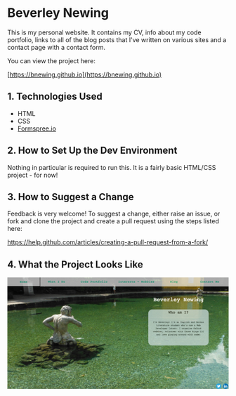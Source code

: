 # Beverley Newing

This is my personal website. It contains my CV, info about my code portfolio, links to all of the blog posts that I've written on various sites and a contact page with a contact form.

You can view the project here:

[https://bnewing.github.io](https://bnewing.github.io)

## 1. Technologies Used

- HTML
- CSS
- [Formspree.io](https://formspree.io/)

## 2. How to Set Up the Dev Environment

Nothing in particular is required to run this. It is a fairly basic HTML/CSS project - for now!

## 3. How to Suggest a Change

Feedback is very welcome! To suggest a change, either raise an issue, or fork and clone the project and create a pull request using the steps listed here:

https://help.github.com/articles/creating-a-pull-request-from-a-fork/


## 4. What the Project Looks Like

<img alt="screenshot of home page" src="./images/screenshot.png">
